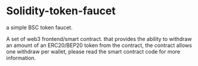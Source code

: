 # Solidity-token-faucet
a simple BSC token faucet.

A set of web3 frontend/smart contract. that provides the ability to withdraw an amount of an ERC20/BEP20 token from the contract, 
the contract allows one withdraw per wallet, please read the smart contract code for more information.
